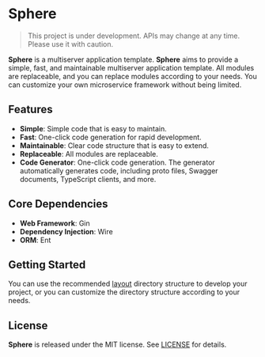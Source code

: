 # Sphere

> This project is under development. APIs may change at any time. Please use it with caution.

**Sphere** is a multiserver application template. **Sphere** aims to provide a simple, fast, and maintainable
multiserver application template. All modules are replaceable, and you can replace modules according to your needs. You
can customize your own microservice framework without being limited.


## Features

- **Simple**: Simple code that is easy to maintain.
- **Fast**: One-click code generation for rapid development.
- **Maintainable**: Clear code structure that is easy to extend.
- **Replaceable**: All modules are replaceable.
- **Code Generator**: One-click code generation. The generator automatically generates code, including proto files, Swagger documents, TypeScript clients, and more.


## Core Dependencies

- **Web Framework**: Gin
- **Dependency Injection**: Wire
- **ORM**: Ent

## Getting Started

You can use the recommended [layout](layout/README.md) directory structure to develop your project, or you can customize the directory structure according to your needs.

## License

**Sphere**  is released under the MIT license. See [LICENSE](LICENSE) for details.
